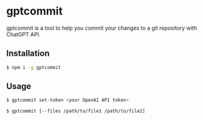 # gptcommit

gptcommit is a tool to help you commit your changes to a git repository with ChatGPT API.

## Installation

```bash
$ npm i -g gptcommit
```

## Usage

```bash
$ gptcommit set-token <your OpenAI API token>
```

```bash
$ gptcommit [--files /path/to/file1 /path/to/file2]
```